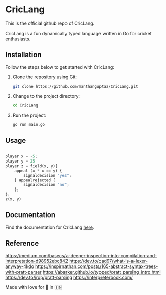 # CricLang

This is the official github repo of CricLang.

CricLang is a fun dynamically typed language written in Go for cricket enthusiasts.

## Installation
Follow the steps below to get started with CricLang:

1. Clone the repository using Git:

   ```bash
   git clone https://github.com/manthanguptaa/CricLang.git
   ```

2. Change to the project directory:

   ```bash
   cd CricLang
   ```

3. Run the project:

   ```bash
   go run main.go
   ```

## Usage

```python

player x = -5;
player y = 25
player z = field(x, y){
    appeal (x * x == y) {
        signaldecision "yes";
    } appealrejected {
        signaldecision "no";
    };
};
z(x, y)
```

## Documentation
Find the documentation for CricLang [here](https://manthanguptaa.in/posts/criclang/).

## Reference
https://medium.com/basecs/a-deeper-inspection-into-compilation-and-interpretation-d98952ebc842
https://dev.to/cad97/what-is-a-lexer-anyway-4kdo
https://inspirnathan.com/posts/165-abstract-syntax-trees-with-pratt-parser
https://abarker.github.io/typped/pratt_parsing_intro.html
https://dev.to/jrop/pratt-parsing
https://interpreterbook.com/


Made with love for 🏏 in 🇮🇳